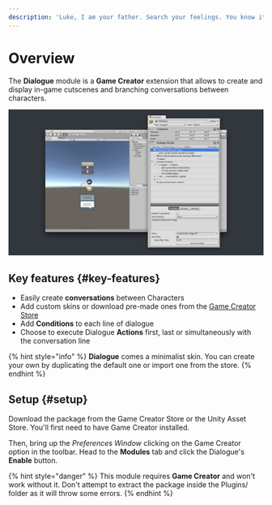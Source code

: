 ```yaml
---
description: 'Luke, I am your father. Search your feelings. You know it is the truth'
---
```


# Overview

The **Dialogue** module is a **Game Creator** extension that allows to create and display in-game cutscenes and branching conversations between characters.

![](../../.gitbook/assets/dialogue-header.jpg)

## Key features {#key-features}

* Easily create **conversations** between Characters
* Add custom skins or download pre-made ones from the [Game Creator Store](https://store.gamecreator.io/)​
* Add **Conditions** to each line of dialogue
* Choose to execute Dialogue **Actions** first, last or simultaneously with the conversation line

{% hint style="info" %}
**Dialogue** comes a minimalist skin. You can create your own by duplicating the default one or import one from the store.
{% endhint %}

## Setup {#setup}

Download the package from the Game Creator Store or the Unity Asset Store. You'll first need to have Game Creator installed.

Then, bring up the _Preferences Window_ clicking on the Game Creator option in the toolbar. Head to the **Modules** tab and click the Dialogue's **Enable** button.

{% hint style="danger" %}
This module requires **Game Creator** and won't work without it. Don't attempt to extract the package inside the Plugins/ folder as it will throw some errors.
{% endhint %}

